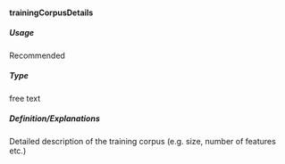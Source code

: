 #### trainingCorpusDetails
##### Usage
Recommended
##### Type
free text
##### Definition/Explanations
Detailed description of the training corpus (e.g. size, number of features etc.)
